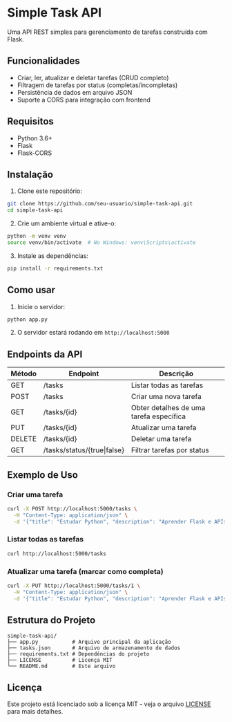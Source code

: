 # Simple Task API

Uma API REST simples para gerenciamento de tarefas construída com Flask.

## Funcionalidades

- Criar, ler, atualizar e deletar tarefas (CRUD completo)
- Filtragem de tarefas por status (completas/incompletas)
- Persistência de dados em arquivo JSON
- Suporte a CORS para integração com frontend

## Requisitos

- Python 3.6+
- Flask
- Flask-CORS

## Instalação

1. Clone este repositório:
```bash
git clone https://github.com/seu-usuario/simple-task-api.git
cd simple-task-api
```

2. Crie um ambiente virtual e ative-o:
```bash
python -m venv venv
source venv/bin/activate  # No Windows: venv\Scripts\activate
```

3. Instale as dependências:
```bash
pip install -r requirements.txt
```

## Como usar

1. Inicie o servidor:
```bash
python app.py
```

2. O servidor estará rodando em `http://localhost:5000`

## Endpoints da API

| Método | Endpoint | Descrição |
|--------|----------|-----------|
| GET    | /tasks   | Listar todas as tarefas |
| POST   | /tasks   | Criar uma nova tarefa |
| GET    | /tasks/{id} | Obter detalhes de uma tarefa específica |
| PUT    | /tasks/{id} | Atualizar uma tarefa |
| DELETE | /tasks/{id} | Deletar uma tarefa |
| GET    | /tasks/status/{true\|false} | Filtrar tarefas por status |

## Exemplo de Uso

### Criar uma tarefa
```bash
curl -X POST http://localhost:5000/tasks \
  -H "Content-Type: application/json" \
  -d '{"title": "Estudar Python", "description": "Aprender Flask e APIs REST"}'
```

### Listar todas as tarefas
```bash
curl http://localhost:5000/tasks
```

### Atualizar uma tarefa (marcar como completa)
```bash
curl -X PUT http://localhost:5000/tasks/1 \
  -H "Content-Type: application/json" \
  -d '{"title": "Estudar Python", "description": "Aprender Flask e APIs REST", "completed": true}'
```

## Estrutura do Projeto
```
simple-task-api/
├── app.py           # Arquivo principal da aplicação
├── tasks.json       # Arquivo de armazenamento de dados
├── requirements.txt # Dependências do projeto
├── LICENSE          # Licença MIT
└── README.md        # Este arquivo
```

## Licença

Este projeto está licenciado sob a licença MIT - veja o arquivo [LICENSE](LICENSE) para mais detalhes.
